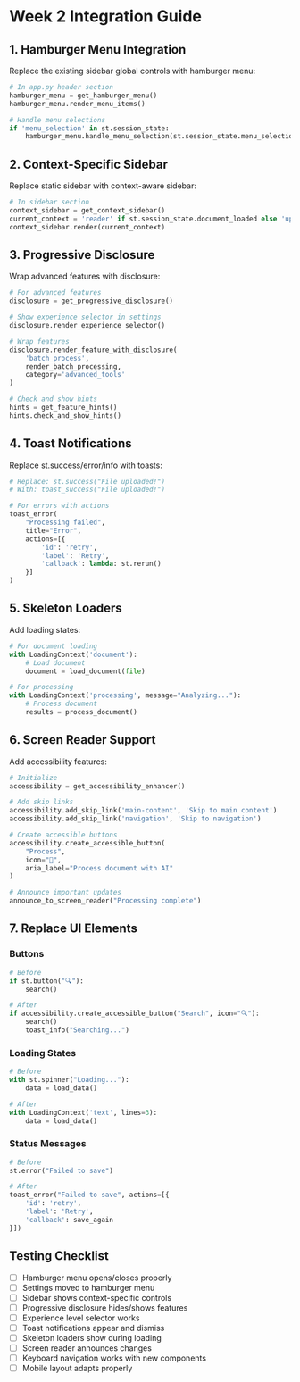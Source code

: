 # Week 2 Integration Guide

## 1. Hamburger Menu Integration

Replace the existing sidebar global controls with hamburger menu:

```python
# In app.py header section
hamburger_menu = get_hamburger_menu()
hamburger_menu.render_menu_items()

# Handle menu selections
if 'menu_selection' in st.session_state:
    hamburger_menu.handle_menu_selection(st.session_state.menu_selection)
```

## 2. Context-Specific Sidebar

Replace static sidebar with context-aware sidebar:

```python
# In sidebar section
context_sidebar = get_context_sidebar()
current_context = 'reader' if st.session_state.document_loaded else 'upload'
context_sidebar.render(current_context)
```

## 3. Progressive Disclosure

Wrap advanced features with disclosure:

```python
# For advanced features
disclosure = get_progressive_disclosure()

# Show experience selector in settings
disclosure.render_experience_selector()

# Wrap features
disclosure.render_feature_with_disclosure(
    'batch_process',
    render_batch_processing,
    category='advanced_tools'
)

# Check and show hints
hints = get_feature_hints()
hints.check_and_show_hints()
```

## 4. Toast Notifications

Replace st.success/error/info with toasts:

```python
# Replace: st.success("File uploaded!")
# With: toast_success("File uploaded!")

# For errors with actions
toast_error(
    "Processing failed",
    title="Error",
    actions=[{
        'id': 'retry',
        'label': 'Retry',
        'callback': lambda: st.rerun()
    }]
)
```

## 5. Skeleton Loaders

Add loading states:

```python
# For document loading
with LoadingContext('document'):
    # Load document
    document = load_document(file)

# For processing
with LoadingContext('processing', message="Analyzing..."):
    # Process document
    results = process_document()
```

## 6. Screen Reader Support

Add accessibility features:

```python
# Initialize
accessibility = get_accessibility_enhancer()

# Add skip links
accessibility.add_skip_link('main-content', 'Skip to main content')
accessibility.add_skip_link('navigation', 'Skip to navigation')

# Create accessible buttons
accessibility.create_accessible_button(
    "Process",
    icon="🚀",
    aria_label="Process document with AI"
)

# Announce important updates
announce_to_screen_reader("Processing complete")
```

## 7. Replace UI Elements

### Buttons
```python
# Before
if st.button("🔍"):
    search()

# After
if accessibility.create_accessible_button("Search", icon="🔍"):
    search()
    toast_info("Searching...")
```

### Loading States
```python
# Before
with st.spinner("Loading..."):
    data = load_data()

# After
with LoadingContext('text', lines=3):
    data = load_data()
```

### Status Messages
```python
# Before
st.error("Failed to save")

# After
toast_error("Failed to save", actions=[{
    'id': 'retry',
    'label': 'Retry',
    'callback': save_again
}])
```

## Testing Checklist

- [ ] Hamburger menu opens/closes properly
- [ ] Settings moved to hamburger menu
- [ ] Sidebar shows context-specific controls
- [ ] Progressive disclosure hides/shows features
- [ ] Experience level selector works
- [ ] Toast notifications appear and dismiss
- [ ] Skeleton loaders show during loading
- [ ] Screen reader announces changes
- [ ] Keyboard navigation works with new components
- [ ] Mobile layout adapts properly
